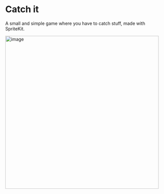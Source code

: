 # Catch it

A small and simple game where you have to catch stuff, made with SpriteKit.

<img width="483" alt="image" src="https://user-images.githubusercontent.com/8350985/49700498-ab98d980-fbdf-11e8-874e-91e76c9cf241.png">
